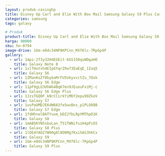 ```yaml
---
layout: produk-casinghp
title: Disney Up Carl and Elie With Box Mail Samsung Galaxy S9 Plus Case
categories: samsung
tags: galaxy

# Produk
product-title: Disney Up Carl and Elie With Box Mail Samsung Galaxy S9 Plus Case
harga: 90000
sku: hn-0794
image-drive: 1Gm-e0dc34NP8KPCnn_MXf6lc-7RpGp4P
gallery:
  - url: 1Apz-2f3y32H4EGEit-6GS150qsWDgaHO
    title: Galaxy Note 8
  - url: 1slTHotvh4EIpGYqrZ9af3EwEqE_1Ioq5
    title: Galaxy S6
  - url: 1ZManKoZf8bybaMrFU5UkyvcctZu_7Oxk
    title: Galaxy S6 Edge
  - url: 11pF9gLU3UhWG4BqK7en9JEuouFxiMj-c
    title: Galaxy S6 Edge Plus
  - url: 1JzsTGQ0F_kNrCCirkYiM6Y2epu9OZkeV
    title: Galaxy S7
  - url: 1usPaUMDJE6dW8A3fe5wvBns_p1PLO08B
    title: Galaxy S7 Edge
  - url: 1fdHhnelBATYuxm_bDZJfbLRpYMThpD1K
    title: Galaxy S8
  - url: 1mAB5KYN5sboLan_T51TWNifuiH4pPi65
    title: Galaxy S8 Plus
  - url: 1lOE4YAOZ7W00g8l8D0Mg7KxihAS3hKCx
    title: Galaxy S9
  - url: 1Gm-e0dc34NP8KPCnn_MXf6lc-7RpGp4P
    title: Galaxy S9 Plus
---
```

